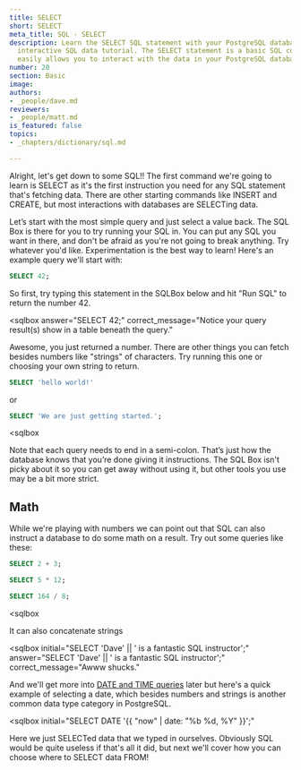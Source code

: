 ```yaml
---
title: SELECT
short: SELECT
meta_title: SQL - SELECT
description: Learn the SELECT SQL statement with your PostgreSQL database in this
  interactive SQL data tutorial. The SELECT statement is a basic SQL command that
  easily allows you to interact with the data in your PostgreSQL database.
number: 20
section: Basic
image:
authors:
- _people/dave.md
reviewers:
- _people/matt.md
is_featured: false
topics:
- _chapters/dictionary/sql.md

---
```

Alright, let's get down to some SQL!!  The first command we're going to learn is SELECT as it's the first instruction you need for any SQL statement that's fetching data. There are other starting commands like INSERT and CREATE, but most interactions with databases are SELECTing data.

Let’s start with the most simple query and just select a value back.  The SQL Box is there for you to try running your SQL in.  You can put any SQL you want in there, and don't be afraid as you're not going to break anything.  Try whatever you'd like.  Experimentation is the best way to learn! Here's an example query we'll start with:

```sql
SELECT 42;
```

 So first, try typing this statement in the SQLBox below and hit "Run SQL" to return the number 42.

<sqlbox
     answer="SELECT 42;"
     correct_message="Notice your query result(s) show in a table beneath the query."
></sqlbox>

Awesome, you just returned a number.  There are other things you can fetch besides numbers like "strings" of characters.  Try running this one or choosing your own string to return.

```sql
SELECT 'hello world!'
```
or
```sql
SELECT 'We are just getting started.';
```

<sqlbox
></sqlbox>

Note that each query needs to end in a semi-colon.  That’s just how the database knows that you’re done giving it instructions.  The SQL Box isn't picky about it so you can get away without using it, but other tools you use may be a bit more strict.

## Math

While we're playing with numbers we can point out that SQL can also instruct a database to do some math on a result.  Try out some queries like these:

```sql
SELECT 2 + 3;
```

```sql
SELECT 5 * 12;
```

```sql
SELECT 164 / 8;
```

<sqlbox
></sqlbox>

It can also concatenate strings

<sqlbox
     initial="SELECT 'Dave' || ' is a fantastic SQL instructor';"
     answer="SELECT 'Dave' || ' is a fantastic SQL instructor';"
     correct_message="Awww shucks."
></sqlbox>

And we'll get more into [DATE and TIME queries](../dates/) later but here's a quick example of selecting a date, which besides numbers and strings is another common data type category in PostgreSQL.

<sqlbox
  initial="SELECT DATE '{{ "now" | date: "%b %d, %Y" }}';"
></sqlbox>


Here we just SELECTed data that we typed in ourselves.  Obviously SQL would be quite useless if that's all it did, but next we'll cover how you can choose where to SELECT data FROM!
